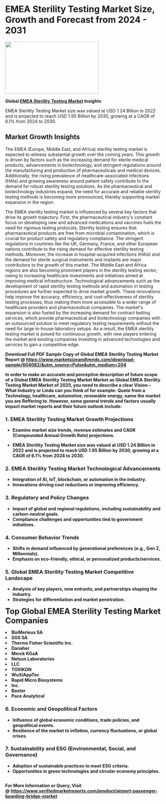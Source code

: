 <H1>EMEA Sterility Testing Market Size, Growth and Forecast from 2024 - 2031</H1><img class="aligncenter size-medium wp-image-584254" src="https://thirdeyenews.in/wp-content/uploads/2024/09/Global-Market-Research-300x168.jpeg" alt="" width="300" height="168" /><p><strong>Global&nbsp;<a href="https://www.marketsizeandtrends.com/download-sample/604082/&amp;utm_source=Pulse&amp;utm_medium=204">EMEA Sterility Testing Market</a> Insights</strong></p><p>EMEA Sterility Testing Market size was valued at USD 1.24 Billion in 2022 and is projected to reach USD 1.95 Billion by 2030, growing at a CAGR of 6.1% from 2024 to 2030.</p><p><h2>Market Growth Insights</h2> <p>The EMEA (Europe, Middle East, and Africa) sterility testing market is expected to witness substantial growth over the coming years. This growth is driven by factors such as the increasing demand for sterile medical products, advancements in biotechnology, and stringent regulations around the manufacturing and production of pharmaceuticals and medical devices. Additionally, the rising prevalence of healthcare-associated infections (HAIs) and growing awareness around patient safety contribute to the demand for robust sterility testing solutions. As the pharmaceutical and biotechnology industries expand, the need for accurate and reliable sterility testing methods is becoming more pronounced, thereby supporting market expansion in the region.</p> <p><strong></strong></p> <p>The EMEA sterility testing market is influenced by several key factors that drive its growth trajectory. First, the pharmaceutical industry's constant focus on developing new and advanced medications and vaccines fuels the need for rigorous testing protocols. Sterility testing ensures that pharmaceutical products are free from microbial contamination, which is crucial for product safety and regulatory compliance. The stringent regulations in countries like the UK, Germany, France, and other European nations contribute to the rising demand for effective sterility testing methods. Moreover, the increase in hospital-acquired infections (HAIs) and the demand for sterile surgical instruments and implants are major contributors to the growth of this market. The Middle East and Africa regions are also becoming prominent players in the sterility testing sector, owing to increasing healthcare investments and initiatives aimed at improving medical infrastructure. Technological advancements such as the development of rapid sterility testing methods and automation in testing procedures are further expected to drive market growth. These innovations help improve the accuracy, efficiency, and cost-effectiveness of sterility testing processes, thus making them more accessible to a wider range of healthcare providers and pharmaceutical companies. The market's expansion is also fueled by the increasing demand for contract testing services, which provide pharmaceutical and biotechnology companies with an outsourced solution to meet regulatory testing requirements without the need for large in-house laboratory setups. As a result, the EMEA sterility testing market is poised for continuous growth, with new players entering the market and existing companies investing in advanced technologies and services to gain a competitive edge.</p> <p><strong></p><p><span class=""><strong>Download Full PDF Sample Copy of Global EMEA Sterility Testing Market Report</strong> @ <a href="https://www.marketsizeandtrends.com/download-sample/604082/&amp;utm_source=Pulse&amp;utm_medium=204" target="_blank">https://www.marketsizeandtrends.com/download-sample/604082/&amp;utm_source=Pulse&amp;utm_medium=204</a></span></p><p>In order to make an accurate and perceptive description of future scope of a Global&nbsp;EMEA Sterility Testing Market Market as Global&nbsp;EMEA Sterility Testing Market Market of 2025, you need to describe a clear Vision &ndash; What Industry or Linda can you think of for example: Quote from a Technology, healthcare, automotive, renewable energy, name the market you are Reffering to. However, some general trends and factors usually impact market reports and their future outlook include:</p><h3>1.&nbsp;<strong>EMEA Sterility Testing Market Growth Projections</strong></h3><ul><li>Examine market size trends, revenue estimates and CAGR (Compounded Annual Growth Rate) projections.</li><li><p>EMEA Sterility Testing Market size was valued at USD 1.24 Billion in 2022 and is projected to reach USD 1.95 Billion by 2030, growing at a CAGR of 6.1% from 2024 to 2030.</p></li></ul><h3>2.&nbsp;<strong>EMEA Sterility Testing Market Technological Advancements</strong></h3><ul><li>Integration of AI, IoT, blockchain, or automation in the industry.</li><li>Innovations driving cost reductions or improving efficiency.</li></ul><h3>3.&nbsp;<strong>Regulatory and Policy Changes</strong></h3><ul><li>Impact of global and regional regulations, including sustainability and carbon-neutral goals.</li><li>Compliance challenges and opportunities tied to government initiatives.</li></ul><h3>4.&nbsp;<strong>Consumer Behavior Trends</strong></h3><ul><li>Shifts in demand influenced by generational preferences (e.g., Gen Z, Millennials).</li><li>Emphasis on eco-friendly, ethical, or personalized products/services.</li></ul><h3>5.&nbsp;<strong>Global EMEA Sterility Testing Market Competitive Landscape</strong></h3><ul><li>Analysis of key players, new entrants, and partnerships shaping the industry.</li><li>Strategies for differentiation and market penetration.</li></ul><p data-pm-slice="1 1 []"><span style="color: inherit; font-family: inherit; font-size: 25px;">Top Global EMEA Sterility Testing Market Companies</span></p><div class="" data-test-id=""><p><li>BioMerieux SA</li><li> SGS SA</li><li> Thermo Fisher Scientific Inc.</li><li> Danaher</li><li> Merck KGaA</li><li> Nelson Laboratories</li><li> LLC</li><li> TOXIKON</li><li> WuXiAppTec</li><li> Rapid Micro Biosystems</li><li> Inc.</li><li> Baxter</li><li> Pace Analytical</li></p></div><h3>6.&nbsp;<strong>Economic and Geopolitical Factors</strong></h3><ul><li>Influence of global economic conditions, trade policies, and geopolitical events.</li><li>Resilience of the market to inflation, currency fluctuations, or global crises.</li></ul><h3>7.&nbsp;<strong>Sustainability and ESG (Environmental, Social, and Governance)</strong></h3><ul><li>Adoption of sustainable practices to meet ESG criteria.</li><li>Opportunities in green technologies and circular economy principles.</li></ul><h2><strong style="font-size: 14px;">For More Information or Query, Visit @&nbsp;</strong><a style="background-color: #ffffff; font-size: 14px;" href="https://www.marketsizeandtrends.com/report/emea-sterility-testing-market/" target="_blank">https://www.verifiedmarketreports.com/product/airport-passenger-boarding-bridge-market</a></h2>
